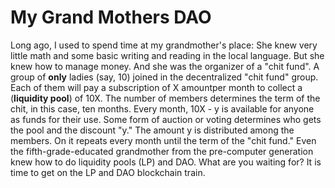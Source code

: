 # My Grand Mothers DAO

Long ago, I used to spend time at my grandmother's place: She knew very little math and some basic writing and reading in the local language. But she knew how to manage money. And she was the organizer of a "chit fund". A group of **only** ladies (say, 10) joined in the decentralized "chit fund" group. Each of them will pay a subscription of X amountper month  to collect a (**liquidity pool**) of 10X. The number of members determines the term of the chit, in this case, ten months. Every month, 10X - y is available for anyone as funds for their use. Some form of auction or voting determines who gets the pool and the discount "y." The amount y is distributed among the members. On it repeats every month until the term of the "chit fund." 
Even the fifth-grade-educated grandmother from the pre-computer generation knew how to do liquidity pools (LP) and DAO. 
What are you waiting for? It is time to get on the LP and DAO blockchain train.
